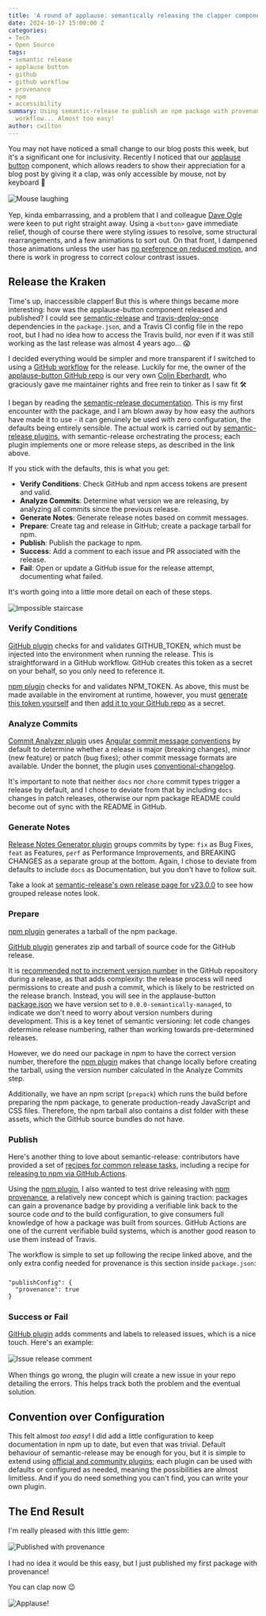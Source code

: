 ```yaml
---
title: 'A round of applause: semantically releasing the clapper component'
date: 2024-10-17 15:00:00 Z
categories:
- Tech
- Open Source
tags:
- semantic release
- applause button
- github
- github workflow
- provenance
- npm
- accessibility
summary: Using semantic-release to publish an npm package with provenance, via a GitHub
  workflow... Almost too easy!
author: cwilton
---
```


You may not have noticed a small change to our blog posts this week, but it's a significant one for inclusivity. Recently I noticed that our [applause button](https://www.npmjs.com/package/applause-button) component, which allows readers to show their appreciation for a blog post by giving it a clap, was only accessible by mouse, not by keyboard 🫣 

<img src="/uploads/mouse-laugh.jpg" alt="Mouse laughing" title="Not so smart now huh?!" style="display: block; margin: 1rem auto; max-height: 12rem;" />

Yep, kinda embarrassing, and a problem that I and colleague [Dave Ogle](https://blog.scottlogic.com/dogle/) were keen to put right straight away. Using a `<button>` gave immediate relief, though of course there were styling issues to resolve, some structural rearrangements, and a few animations to sort out. On that front, I dampened those animations unless the user has [no preference on reduced motion](https://css-tricks.com/nuking-motion-with-prefers-reduced-motion/), and there is work in progress to correct colour contrast issues.

## Release the Kraken

Time's up, inaccessible clapper! But this is where things became more interesting: how was the applause-button component released and published? I could see [semantic-release](https://www.npmjs.com/package/semantic-release) and [travis-deploy-once](https://www.npmjs.com/package/travis-deploy-once) dependencies in the `package.json`, and a Travis CI config file in the repo root, but I had no idea how to access the Travis build, nor even if it was still working as the last release was almost 4 years ago... 😱

I decided everything would be simpler and more transparent if I switched to using a [GitHub workflow](https://docs.github.com/en/actions/writing-workflows/about-workflows) for the release. Luckily for me, the owner of the [applause-button GitHub repo](https://github.com/ColinEberhardt/applause-button) is our very own [Colin Eberhardt](https://blog.scottlogic.com/ceberhardt/), who graciously gave me maintainer rights and free rein to tinker as I saw fit 🛠️

I began by reading the [semantic-release documentation](https://github.com/semantic-release/semantic-release). This is my first encounter with the package, and I am blown away by how easy the authors have made it to use - it can genuinely be used with zero configuration, the defaults being entirely sensible. The actual work is carried out by [semantic-release plugins](https://github.com/semantic-release/semantic-release/blob/master/docs/usage/plugins.md), with semantic-release orchestrating the process; each plugin implements one or more release steps, as described in the link above.

If you stick with the defaults, this is what you get:

- **Verify Conditions**: Check GitHub and npm access tokens are present and valid.
- **Analyze Commits**: Determine what version we are releasing, by analyzing all commits since the previous release.
- **Generate Notes**: Generate release notes based on commit messages.
- **Prepare**: Create tag and release in GitHub; create a package tarball for npm.
- **Publish**: Publish the package to npm.
- **Success**: Add a comment to each issue and PR associated with the release.
- **Fail**: Open or update a GitHub issue for the release attempt, documenting what failed.

It's worth going into a little more detail on each of these steps.

<img src="/uploads/infinity-steps.jpg" alt="Impossible staircase" title="Continuous deployment anyone?" style="display: block; margin: 1rem auto; max-height: 12rem;" />

### Verify Conditions

[GitHub plugin][github-plugin] checks for and validates GITHUB_TOKEN, which must be injected into the environment when running the release. This is straightforward in a GitHub workflow. GitHub creates this token as a secret on your behalf, so you only need to reference it.

[npm plugin][npm-plugin] checks for and validates NPM_TOKEN. As above, this must be made available in the enviroment at runtime, however, you must [generate this token yourself](https://docs.npmjs.com/creating-and-viewing-access-tokens) and then [add it to your GitHub repo](https://docs.github.com/en/actions/security-for-github-actions/security-guides/using-secrets-in-github-actions#creating-secrets-for-a-repository) as a secret.

### Analyze Commits

[Commit Analyzer plugin][commit-analyzer-plugin] uses [Angular commit message conventions](https://github.com/angular/angular/blob/main/CONTRIBUTING.md#commit) by default to determine whether a release is major (breaking changes), minor (new feature) or patch (bug fixes); other commit message formats are available. Under the bonnet, the plugin uses [conventional-changelog][conventional-changelog].

It's important to note that neither `docs` nor `chore` commit types trigger a release by default, and I chose to deviate from that by including `docs` changes in patch releases, otherwise our npm package README could become out of sync with the README in GitHub.

### Generate Notes

[Release Notes Generator plugin][release-notes-plugin] groups commits by type: `fix` as Bug Fixes, `feat` as Features, `perf` as Performance Improvements, and BREAKING CHANGES as a separate group at the bottom. Again, I chose to deviate from defaults to include `docs` as Documentation, but you don't have to follow suit.

Take a look at [semantic-release's own release page for v23.0.0](https://github.com/semantic-release/semantic-release/releases/tag/v23.0.0) to see how grouped release notes look.

### Prepare

[npm plugin][npm-plugin] generates a tarball of the npm package.

[GitHub plugin][github-plugin] generates zip and tarball of source code for the GitHub release.

It is [recommended not to increment version number](https://semantic-release.gitbook.io/semantic-release/support/faq#making-commits-during-the-release-process-adds-significant-complexity) in the GitHub repository during a release, as that adds complexity: the release process will need permissions to create and push a commit, which is likely to be restricted on the release branch. Instead, you will see in the applause-button [package.json](https://github.com/ColinEberhardt/applause-button/blob/master/package.json#L4) we have version set to `0.0.0-semantically-managed`, to indicate we don't need to worry about version numbers during development. This is a key tenet of semantic versioning: let code changes determine release numbering, rather than working towards pre-determined releases.

However, we do need our package in npm to have the correct version number, therefore the [npm plugin][npm-plugin] makes that change locally before creating the tarball, using the version number calculated in the Analyze Commits step.

Additionally, we have an npm script (`prepack`) which runs the build before preparing the npm package, to generate  production-ready JavaScript and CSS files. Therefore, the npm tarball also contains a dist folder with these assets, which the GitHub source bundles do not have.

### Publish

Here's another thing to love about semantic-release: contributors have provided a set of [recipes for common release tasks](https://semantic-release.gitbook.io/semantic-release/recipes/ci-configurations), including a recipe for [releasing to npm via GitHub Actions](https://semantic-release.gitbook.io/semantic-release/recipes/ci-configurations/github-actions#node-project-configuration).

Using the [npm plugin][npm-plugin], I also wanted to test drive releasing with [npm provenance](https://github.blog/security/supply-chain-security/introducing-npm-package-provenance/), a relatively new concept which is gaining traction: packages can gain a provenance badge by providing a verifiable link back to the source code _and_ to the build configuration, to give consumers full knowledge of how a package was built from sources. GitHub Actions are one of the current verifiable build systems, which is another good reason to use them instead of Travis.

The workflow is simple to set up following the recipe linked above, and the only extra config needed for provenance is this section inside `package.json`:

<pre style="margin-inline: 0; margin-block: 1.5rem"><code>"publishConfig": {
  "provenance": true
}</code></pre>

### Success or Fail

[GitHub plugin][github-plugin] adds comments and labels to released issues, which is a nice touch. Here's an example:

<img src="/uploads/semantic-release-comment-b224e8.png" alt="Issue release comment" title="Hello semantic-release bot!" style="display: block; margin: 1rem auto;" />

When things go wrong, the plugin will create a new issue in your repo detailing the errors. This helps track both the problem and the eventual solution.

## Convention over Configuration

This felt almost _too easy_! I did add a little configuration to keep documentation in npm up to date, but even that was trivial. Default behaviour of semantic-release may be enough for you, but it is simple to extend using [official and community plugins](https://github.com/semantic-release/semantic-release/blob/master/docs/extending/plugins-list.md); each plugin can be used with defaults or configured as needed, meaning the possibilities are almost limitless. And if you do need something you can't find, you can write your own plugin.

## The End Result

I'm really pleased with this little gem:

<img src="/uploads/provenance-applause-button.png" alt="Published with provenance" title="groovy" style="display: block; margin: 1rem auto;" />

I had no idea it would be this easy, but I just published my first package with provenance!

You can clap now 😉

<img src="/uploads/clap-small.png" alt="Applause!" title="You can clap now" style="display: block; margin: 1rem auto;" />


[commit-analyzer-plugin]: <https://github.com/semantic-release/commit-analyzer>
[conventional-changelog]: <https://github.com/conventional-changelog/conventional-changelog>
[github-plugin]: <https://github.com/semantic-release/github>
[npm-plugin]: <https://github.com/semantic-release/npm>
[release-notes-plugin]: <https://github.com/semantic-release/release-notes-generator>